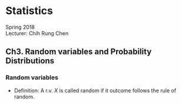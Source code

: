# Statistics
Spring 2018 <br />
Lecturer: Chih Rung Chen <br />
## Ch3. Random variables and Probability Distributions

### Random variables
* Definition: A r.v. $X$ is called random if it outcome follows the rule of random.
